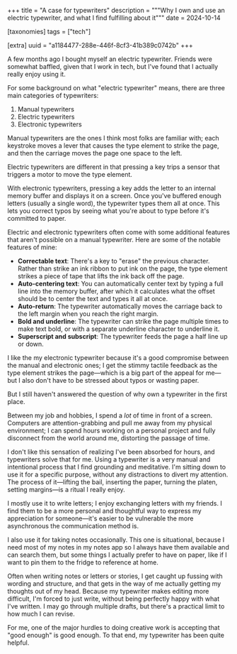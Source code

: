 +++
title = "A case for typewriters"
description = """Why I own and use an electric typewriter, and what I find
fulfilling about it"""
date = 2024-10-14

[taxonomies]
tags = ["tech"]

[extra]
uuid = "a1184477-288e-446f-8cf3-41b389c0742b"
+++

A few months ago I bought myself an electric typewriter. Friends were somewhat
baffled, given that I work in tech, but I've found that I actually really enjoy
using it.

For some background on what "electric typewriter" means, there are three main
categories of typewriters:

1. Manual typewriters
2. Electric typewriters
3. Electronic typewriters

Manual typewriters are the ones I think most folks are familiar with; each
keystroke moves a lever that causes the type element to strike the page, and
then the carriage moves the page one space to the left.

Electric typewriters are different in that pressing a key trips a sensor that
triggers a motor to move the type element.

With electronic typewriters, pressing a key adds the letter to an internal
memory buffer and displays it on a screen. Once you've buffered enough letters
(usually a single word), the typewriter types them all at once. This lets you
correct typos by seeing what you're about to type before it's committed to
paper.

Electric and electronic typewriters often come with some additional features
that aren't possible on a manual typewriter. Here are some of the notable
features of mine:

- **Correctable text**: There's a key to "erase" the previous character. Rather
  than strike an ink ribbon to put ink on the page, the type element strikes a
  piece of tape that lifts the ink back off the page.
- **Auto-centering text**: You can automatically center text by typing a full
  line into the memory buffer, after which it calculates what the offset should
  be to center the text and types it all at once.
- **Auto-return**: The typewriter automatically moves the carriage back to the
  left margin when you reach the right margin.
- **Bold and underline**: The typewriter can strike the page multiple times to
  make text bold, or with a separate underline character to underline it.
- **Superscript and subscript**: The typewriter feeds the page a half line up or
  down.

I like the my electronic typewriter because it's a good compromise between the
manual and electronic ones; I get the stimmy tactile feedback as the type
element strikes the page—which is a big part of the appeal for me—but I also
don't have to be stressed about typos or wasting paper.

But I still haven't answered the question of why own a typewriter in the first
place.

Between my job and hobbies, I spend a *lot* of time in front of a screen.
Computers are attention-grabbing and pull me away from my physical environment;
I can spend hours working on a personal project and fully disconnect from the
world around me, distorting the passage of time.

I don't like this sensation of realizing I've been absorbed for hours, and
typewriters solve that for me. Using a typewriter is a very manual and
intentional process that I find grounding and meditative. I'm sitting down to
use it for a specific purpose, without any distractions to divert my attention.
The process of it—lifting the bail, inserting the paper, turning the platen,
setting margins—is a ritual I really enjoy.

I mostly use it to write letters; I enjoy exchanging letters with my friends. I
find them to be a more personal and thoughtful way to express my appreciation
for someone—it's easier to be vulnerable the more asynchronous the communication
method is.

I also use it for taking notes occasionally. This one is situational, because I
need most of my notes in my notes app so I always have them available and can
search them, but some things I actually prefer to have on paper, like if I want
to pin them to the fridge to reference at home.

Often when writing notes or letters or stories, I get caught up fussing with
wording and structure, and that gets in the way of me actually getting my
thoughts out of my head. Because my typewriter makes editing more difficult, I'm
forced to just write, without being perfectly happy with what I've written. I
may go through multiple drafts, but there's a practical limit to how much I can
revise.

For me, one of the major hurdles to doing creative work is accepting that "good
enough" is good enough. To that end, my typewriter has been quite helpful.
